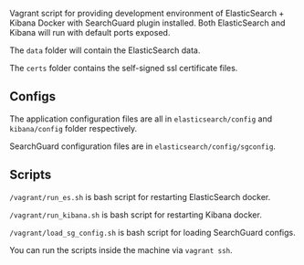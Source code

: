 Vagrant script for providing development environment of ElasticSearch + Kibana Docker with SearchGuard plugin installed. Both ElasticSearch and Kibana will run with default ports exposed.

The `data` folder will contain the ElasticSearch data.

The `certs` folder contains the self-signed ssl certificate files.

Configs
---
The application configuration files are all in `elasticsearch/config` and `kibana/config` folder respectively.

SearchGuard configuration files are in `elasticsearch/config/sgconfig`.

Scripts
---
`/vagrant/run_es.sh` is bash script for restarting ElasticSearch docker.

`/vagrant/run_kibana.sh` is bash script for restarting Kibana docker.

`/vagrant/load_sg_config.sh` is bash script for loading SearchGuard configs.

You can run the scripts inside the machine via `vagrant ssh`.
